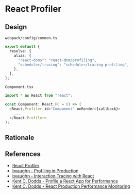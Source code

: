 # React Profiler

## Design

`webpack/config/common.ts`

```typescript
export default {
  resolve: {
    alias: {
      "react-dom$": "react-dom/profiling",
      "scheduler/tracing": "scheduler/tracing-profiling",
    },
  },
};
```

`Component.tsx`

```typescript jsx
import * as React from "react";

const Component: React.FC = () => (
  <React.Profiler id="Component" onRender={callback}>
    ...
  </React.Profiler>
);
```

## Rationale

## References

- [React Profiler](https://reactjs.org/docs/profiler.html)
- [bvaughn - Profiling in Production](https://gist.github.com/bvaughn/25e6233aeb1b4f0cdb8d8366e54a3977)
- [bvaughn - Interaction Tracing with React](https://gist.github.com/bvaughn/8de925562903afd2e7a12554adcdda16)
- [Kent C. Dodds - Profile a React App for Performance](https://kentcdodds.com/blog/profile-a-react-app-for-performance)
- [Kent C. Dodds - React Production Performance Monitoring](https://kentcdodds.com/blog/react-production-performance-monitoring)
